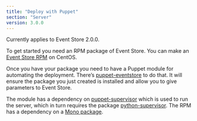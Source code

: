 ```yaml
---
title: "Deploy with Puppet"
section: "Server"
version: 3.0.0
---
```


<span class="note--warning">
Currently applies to Event Store 2.0.0.


To get started you need an RPM package of Event Store. You can make an [Event Store RPM](https://github.com/haf/fpm-recipes/tree/master/eventstore) on CentOS.

Once you have your package you need to have a Puppet module for automating the deployment. There’s [puppet-eventstore](https://github.com/haf/puppet-eventstore) to do that. It will ensure the package you just created is installed and allow you to give parameters to Event Store.

The module has a dependency on [puppet-supervisor](https://github.com/haf/puppet-supervisor) which is used to run the server, which in turn requires the package [python-supervisor](https://github.com/haf/fpm-recipes/tree/master/python-supervisor). The RPM has a dependency on a [Mono package](https://github.com/haf/fpm-recipes/tree/master/mono).